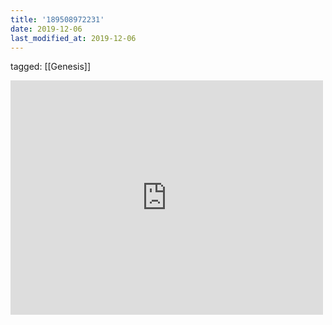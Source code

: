 ```yaml
---
title: '189508972231'
date: 2019-12-06
last_modified_at: 2019-12-06
---
```

tagged: [[Genesis]]
<iframe allow="accelerometer; autoplay; clipboard-write; encrypted-media; gyroscope; picture-in-picture" allowfullscreen="" frameborder="0" height="375" id="youtube_iframe" src="https://www.youtube.com/embed/7X_3yOUKSOc?feature=oembed&amp;enablejsapi=1&amp;origin=https://safe.txmblr.com&amp;wmode=opaque" width="500"></iframe>
